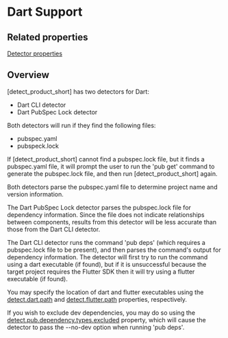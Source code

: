 # Dart Support

## Related properties

[Detector properties](../properties/detectors/dart.md)

## Overview

[detect_product_short] has two detectors for Dart:

* Dart CLI detector
* Dart PubSpec Lock detector

Both detectors will run if they find the following files:

* pubspec.yaml
* pubspeck.lock

If [detect_product_short] cannot find a pubspec.lock file, but it finds a pubspec.yaml file, it will prompt the user to run the 'pub get' command to generate the pubspec.lock file, and then run [detect_product_short] again.

Both detectors parse the pubspec.yaml file to determine project name and version information.

The Dart PubSpec Lock detector parses the pubspec.lock file for dependency information. Since the file does not indicate relationships between components, results from this detector will be less accurate than those from the Dart CLI detector.

The Dart CLI detector runs the command 'pub deps' (which requires a pubspec.lock file to be present), and then parses the command's output for dependency information.  The detector will first try to run the command using a dart executable (if found), but if it is unsuccessful because the target project requires the Flutter SDK then it will try using a flutter executable (if found).

You may specify the location of dart and flutter executables using the [detect.dart.path](../properties/detectors/dart.md#dart-executable) and [detect.flutter.path](../properties/detectors/dart.md#flutter-executable) properties, respectively.

If you wish to exclude dev dependencies, you may do so using the [detect.pub.dependency.types.excluded](../properties/detectors/dart.md#dart-pub-dependency-types-excluded) property, which will cause the detector to pass the --no-dev option when running 'pub deps'.
